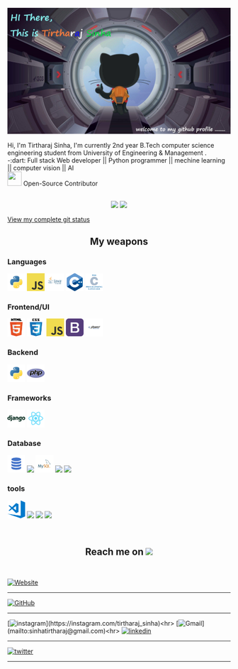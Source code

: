<p align="center"><img src="wp3082255.jpg" alt="Tirtharaj Sinha github banner" border="0"></p>
Hi, I'm Tirtharaj Sinha, I'm currently 2nd year B.Tech computer science engineering student from University of Engineering & Management .<br>
-:dart: Full stack Web developer || Python programmer || mechine learning || computer vision || AI <br>
<img src="https://icons-for-free.com/iconfiles/png/512/github+logo+social+icon-1320168541937168864.png" height="32px" width="32px"> Open-Source Contributor<br>

<br>
<p align = "center">
<img width="60%" src="https://github-readme-stats.vercel.app/api?username=tirtharajsinha&show_icons=true&theme=tokyonight" />
<img src = "https://github-readme-stats.vercel.app/api/top-langs/?username=tirtharajsinha&langs_count=10&hide=jupyter%20notebook,html,css&theme=radical&layout=compact">
  </p>
<a href="https://gitstats.me/tirtharajsinha">View my complete git status</a>



<br/>
<h2 align="center">My weapons</h2>
<p align="center">
<h3>Languages</h3>          
<code><img height="40" src="https://raw.githubusercontent.com/github/explore/80688e429a7d4ef2fca1e82350fe8e3517d3494d/topics/python/python.png"></code>
<code><img height="40" src="https://raw.githubusercontent.com/github/explore/80688e429a7d4ef2fca1e82350fe8e3517d3494d/topics/javascript/javascript.png"></code>
<code><img height="40" src="https://raw.githubusercontent.com/github/explore/80688e429a7d4ef2fca1e82350fe8e3517d3494d/topics/java/java.png"></code>
<code><img height="40" src="https://raw.githubusercontent.com/github/explore/5c058a388828bb5fde0bcafd4bc867b5bb3f26f3/topics/cpp/cpp.png"></code>
<code><img height="40" src="https://raw.githubusercontent.com/github/explore/80688e429a7d4ef2fca1e82350fe8e3517d3494d/topics/c/c.png"></code>
<h3>Frontend/UI</h3>
<code><img height="40" src="https://raw.githubusercontent.com/github/explore/80688e429a7d4ef2fca1e82350fe8e3517d3494d/topics/html/html.png"></code>
<code><img height="40" src="https://raw.githubusercontent.com/github/explore/80688e429a7d4ef2fca1e82350fe8e3517d3494d/topics/css/css.png"></code>
<code><img height="40" src="https://raw.githubusercontent.com/github/explore/80688e429a7d4ef2fca1e82350fe8e3517d3494d/topics/javascript/javascript.png"></code>
<code><img height="40" src="https://raw.githubusercontent.com/github/explore/80688e429a7d4ef2fca1e82350fe8e3517d3494d/topics/bootstrap/bootstrap.png"></code>
<code><img height="40" src="https://raw.githubusercontent.com/github/explore/80688e429a7d4ef2fca1e82350fe8e3517d3494d/topics/jquery/jquery.png"></code>
<h3>Backend</h3>
<code><img height="40" src="https://raw.githubusercontent.com/github/explore/80688e429a7d4ef2fca1e82350fe8e3517d3494d/topics/python/python.png"></code>
<code><img height="40" src="https://raw.githubusercontent.com/github/explore/80688e429a7d4ef2fca1e82350fe8e3517d3494d/topics/php/php.png"></code>
<h3>Frameworks</h3>
<code><img height="40" src="https://raw.githubusercontent.com/github/explore/80688e429a7d4ef2fca1e82350fe8e3517d3494d/topics/django/django.png"></code>
<code><img height="40" src="https://raw.githubusercontent.com/github/explore/80688e429a7d4ef2fca1e82350fe8e3517d3494d/topics/react/react.png"></code>
<h3>Database</h3>
<code><img height="40" src="https://raw.githubusercontent.com/github/explore/80688e429a7d4ef2fca1e82350fe8e3517d3494d/topics/sql/sql.png"></code>
<code><img height="40" src="https://static.techspot.com/images2/downloads/topdownload/2014/05/phpMyAdmin.png"></code>
<code><img height="40" src="https://raw.githubusercontent.com/github/explore/80688e429a7d4ef2fca1e82350fe8e3517d3494d/topics/mysql/mysql.png"></code>
<code><img height="40" src="https://sybyl.com/wp-content/uploads/2019/11/Oracle-Logo-For-Website.png"></code>
<code><img height="40" src="https://upload.wikimedia.org/wikipedia/commons/thumb/9/97/Sqlite-square-icon.svg/1200px-Sqlite-square-icon.svg.png"></code>
<h3>tools</h3>
<code><img height="40" src="https://raw.githubusercontent.com/github/explore/80688e429a7d4ef2fca1e82350fe8e3517d3494d/topics/visual-studio-code/visual-studio-code.png"></code>
<code><img height="40" src="https://seeklogo.com/images/A/atom-logo-19BD90FF87-seeklogo.com.png"></code>
<code><img height="40" src="https://www.google.com/url?sa=i&url=https%3A%2F%2Fwww.stickpng.com%2Fimg%2Ficons-logos-emojis%2Ftech-companies%2Fpycharm-logo&psig=AOvVaw3ENlOsW95A8Rr_FSjjITbe&ust=1620373041256000&source=images&cd=vfe&ved=0CAIQjRxqFwoTCMC-8Y_GtPACFQAAAAAdAAAAABAD"></code>
<code><img height="40" src="https://static.javatpoint.com/intellij-idea/images/intellij-idea-tutorial.png"></code>

</p>
<br/>
<h2 align="center">Reach me on <img src="https://media.giphy.com/media/mGcNjsfWAjY5AEZNw6/giphy.gif" width="50"></h2>
<br>


[![Website](https://img.shields.io/badge/-Website-green?style=flat&logo=website&link=https://tirtharajsinha.github.io)](https://tirtharajsinha.github.io) <hr>
[![GitHub](https://img.shields.io/badge/-GitHub-181717?style=flat&logo=github&link=https://github.com/tirtharajsinha)](https://github.com/tirtharajsinha)<hr>
[![instagram](https://img.shields.io/badge/-tirtharajsinha-purple?style=flat-square&logo=instagram&logoColor=white&link=https://instagram.com/tirtharaj_sinha/")](https://instagram.com/tirtharaj_sinha)<hr>
[![Gmail](https://img.shields.io/badge/-tirtharajsinha-c14438?style=flat-square&logo=Gmail&logoColor=white&link=mailto:sinhatirtharaj@gmail.com")](mailto:sinhatirtharaj@gmail.com)<hr>
[![linkedin](https://img.shields.io/badge/-TirtharajSinha-blue?style=flat-square&logo=Linkedin&logoColor=white&link=https://www.linkedin.com/in/tirtharaj-sinha-89a9541aa/)](https://www.linkedin.com/in/tirtharaj-sinha-89a9541aa/)<hr>
[![twitter](https://img.shields.io/badge/-Tirtharaj-blue?style=flat-square&logo=twitter&logoColor=white&link=https://twitter.com/sinha_tirtharaj)](https://twitter.com/sinha_tirtharaj)<hr>

